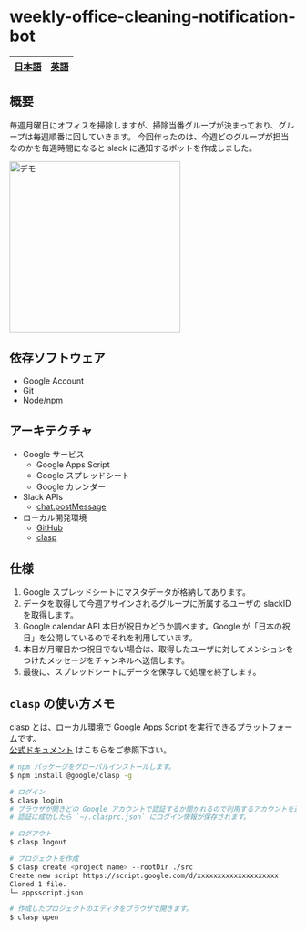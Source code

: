 # weekly-office-cleaning-notification-bot

| [日本語](https://github.com/yossiee/weekly-office-cleaning-notification-bot/blob/master/README.md) | [英語](https://github.com/yossiee/weekly-office-cleaning-notification-bot/blob/master/README_EN.md) |
| :---: | :---: |

## 概要
毎週月曜日にオフィスを掃除しますが、掃除当番グループが決まっており、グループは毎週順番に回していきます。
今回作ったのは、今週どのグループが担当なのかを毎週時間になると slack に通知するボットを作成しました。

<img alt="デモ" width="300" src="https://user-images.githubusercontent.com/38056766/75618359-506e5080-5bb0-11ea-8945-4710a729b51a.png">

## 依存ソフトウェア
- Google Account
- Git
- Node/npm

## アーキテクチャ
- Google サービス
    - Google Apps Script
    - Google スプレッドシート
    - Google カレンダー
- Slack APIs
    - [chat.postMessage](https://api.slack.com/methods/chat.postMessage)
- ローカル開発環境
    - [GitHub](https://github.com)
    - [clasp](https://github.com/google/clasp)

## 仕様
1. Google スプレッドシートにマスタデータが格納してあります。
2. データを取得して今週アサインされるグループに所属するユーザの slackID を取得します。
3. Google calendar API 本日が祝日かどうか調べます。Google が「日本の祝日」を公開しているのでそれを利用しています。
4. 本日が月曜日かつ祝日でない場合は、取得したユーザに対してメンションをつけたメッセージをチャンネルへ送信します。
5. 最後に、スプレッドシートにデータを保存して処理を終了します。

## `clasp` の使い方メモ
clasp とは、ローカル環境で Google Apps Script を実行できるプラットフォームです。<br>
[公式ドキュメント](https://developers.google.com/apps-script/guides/clasp) はこちらをご参照下さい。

```sh
# npm パッケージをグローバルインストールします。
$ npm install @google/clasp -g 

# ログイン
$ clasp login
# ブラウザが開きどの Google アカウントで認証するか聞かれるので利用するアカウントを選択します。
# 認証に成功したら `~/.clasprc.json` にログイン情報が保存されます。

# ログアウト
$ clasp logout

# プロジェクトを作成
$ clasp create <project name> --rootDir ./src
Create new script https://script.google.com/d/xxxxxxxxxxxxxxxxxxxx
Cloned 1 file.
└─ appsscript.json

# 作成したプロジェクトのエディタをブラウザで開きます。
$ clasp open
```
